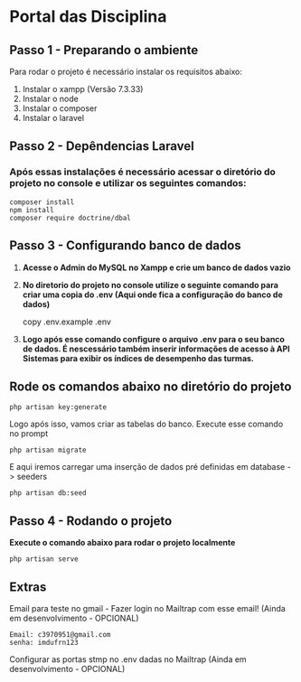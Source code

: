 # Portal das Disciplina

## Passo 1 - Preparando o ambiente

Para rodar o projeto é necessário instalar os requisitos abaixo:

1. Instalar o xampp (Versão 7.3.33)
2. Instalar o node
3. Instalar o composer
4. Instalar o laravel

## Passo 2 - Depêndencias Laravel

### Após essas instalações é necessário acessar o diretório do projeto no console e utilizar os seguintes comandos:

    composer install
    npm install
    composer require doctrine/dbal

## Passo 3 - Configurando banco de dados

1. **Acesse o Admin do MySQL no Xampp e crie um banco de dados vazio**
2. **No diretorio do projeto no console utilize o seguinte comando para criar uma copia do .env (Aqui onde fica a configuração do banco de dados)**

    copy .env.example .env

3. **Logo após esse comando configure o arquivo .env para o seu banco de dados. É nescessário também inserir informações de acesso à API Sistemas para exibir os índices de desempenho das turmas.**

## Rode os comandos abaixo no diretório do projeto

    php artisan key:generate

Logo após isso, vamos criar as tabelas do banco. Execute esse comando no prompt

    php artisan migrate

E aqui iremos carregar uma inserção de dados pré definidas em database -> seeders

    php artisan db:seed

## Passo 4 - Rodando o projeto

**Execute o comando abaixo para rodar o projeto localmente**

    php artisan serve

## Extras

Email para teste no gmail - Fazer login no Mailtrap com esse email! (Ainda em desenvolvimento - OPCIONAL)

    Email: c3970951@gmail.com
    senha: imdufrn123

Configurar as portas stmp no .env dadas no Mailtrap (Ainda em desenvolvimento - OPCIONAL)
